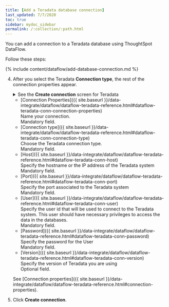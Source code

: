 ```yaml
---
title: [Add a Teradata database connection]
last_updated: 7/7/2020
toc: true
sidebar: mydoc_sidebar
permalink: /:collection/:path.html
---
```

You can add a connection to a Teradata database using ThoughtSpot DataFlow.

Follow these steps:


{% include content/dataflow/add-database-connection.md %}

4. After you select the Teradata **Connection type**, the rest of the connection properties appear.

    <details>
      <summary>See the <strong>Create connection</strong> screen for Teradata</summary>
        <p>
        <img src="../../images/dataflow-teradata.png" alt="Create Teradata connection" /></p>
    </details>

    * [Connection Properties]({{ site.baseurl }}/data-integrate/dataflow/dataflow-teradata-reference.html#dataflow-teradata-conn-connection-properties)<br/>Name your connection.<br/>Mandatory field.
    * [Connection type]({{ site.baseurl }}/data-integrate/dataflow/dataflow-teradata-reference.html#dataflow-teradata-conn-connection-type)<br/>Choose the Teradata connection type.<br/>Mandatory field.
    * [Host]({{ site.baseurl }}/data-integrate/dataflow/dataflow-teradata-reference.html#dataflow-teradata-conn-host)<br/>Specify the hostname or the IP address of the Teradata system<br/>Mandatory field.
    * [Port]({{ site.baseurl }}/data-integrate/dataflow/dataflow-teradata-reference.html#dataflow-teradata-conn-port)<br/>Specify the port associated to the Teradata system<br/>Mandatory field.
    * [User]({{ site.baseurl }}/data-integrate/dataflow/dataflow-teradata-reference.html#dataflow-teradata-conn-user)<br/>Specify the user id that will be used to connect to the Teradata system. This user should have necessary privileges to access the data in the databases.<br/>Mandatory field.
    * [Password]({{ site.baseurl }}/data-integrate/dataflow/dataflow-teradata-reference.html#dataflow-teradata-conn-password)<br/>Specify the password for the User<br/>Mandatory field.
    * [Version]({{ site.baseurl }}/data-integrate/dataflow/dataflow-teradata-reference.html#dataflow-teradata-conn-version)<br/>Specify the version of Teradata you are using<br/>Optional field.
    
   See [Connection properties]({{ site.baseurl }}/data-integrate/dataflow/dataflow-teradata-reference.html#connection-properties).

5. Click **Create connection**.   
